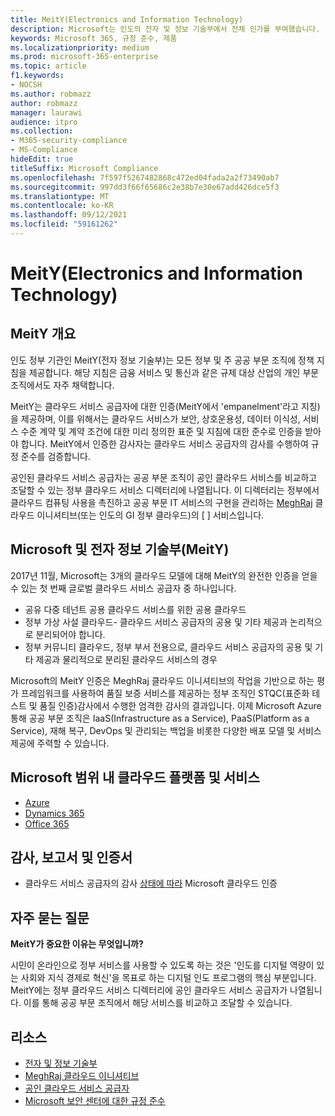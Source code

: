 ```yaml
---
title: MeitY(Electronics and Information Technology)
description: Microsoft는 인도의 전자 및 정보 기술부에서 전체 인가를 부여했습니다.
keywords: Microsoft 365, 규정 준수, 제품
ms.localizationpriority: medium
ms.prod: microsoft-365-enterprise
ms.topic: article
f1.keywords:
- NOCSH
ms.author: robmazz
author: robmazz
manager: laurawi
audience: itpro
ms.collection:
- M365-security-compliance
- MS-Compliance
hideEdit: true
titleSuffix: Microsoft Compliance
ms.openlocfilehash: 7f597f5267482868c472ed04fada2a2f73490ab7
ms.sourcegitcommit: 997dd3f66f65686c2e38b7e30e67add426dce5f3
ms.translationtype: MT
ms.contentlocale: ko-KR
ms.lasthandoff: 09/12/2021
ms.locfileid: "59161262"
---
```

# <a name="ministry-of-electronics-and-information-technology-meity"></a>MeitY(Electronics and Information Technology)

## <a name="meity-overview"></a>MeitY 개요

인도 정부 기관인 MeitY(전자 정보 기술부)는 모든 정부 및 주 공공 부문 조직에 정책 지침을 제공합니다. 해당 지침은 금융 서비스 및 통신과 같은 규제 대상 산업의 개인 부문 조직에서도 자주 채택합니다.

MeitY는 클라우드 서비스 공급자에 대한 인증(MeitY에서 'empanelment'라고 지칭)을 제공하며, 이를 위해서는 클라우드 서비스가 보안, 상호운용성, 데이터 이식성, 서비스 수준 계약 및 계약 조건에 대한 미리 정의한 표준 및 지침에 대한 준수로 인증을 받아야 합니다. MeitY에서 인증한 감사자는 클라우드 서비스 공급자의 감사를 수행하여 규정 준수를 검증합니다.

공인된 클라우드 서비스 공급자는 공공 부문 조직이 공인 클라우드 서비스를 비교하고 조달할 수 있는 정부 클라우드 서비스 디렉터리에 나열됩니다. 이 디렉터리는 정부에서 클라우드 컴퓨팅 사용을 촉진하고 공공 부문 IT 서비스의 구현을 관리하는 [MeghRaj](https://meity.gov.in/content/gi-cloud-meghraj) 클라우드 이니셔티브(또는 인도의 GI 정부 클라우드)의 \[ \] 서비스입니다.

## <a name="microsoft-and-ministry-of-electronics-and-information-technology-meity"></a>Microsoft 및 전자 정보 기술부(MeitY)

2017년 11월, Microsoft는 3개의 클라우드 모델에 대해 MeitY의 완전한 인증을 얻을 수 있는 첫 번째 글로벌 클라우드 서비스 공급자 중 하나입니다.

- 공유 다중 테넌트 공용 클라우드 서비스를 위한 공용 클라우드
- 정부 가상 사설 클라우드- 클라우드 서비스 공급자의 공용 및 기타 제공과 논리적으로 분리되어야 합니다.
- 정부 커뮤니티 클라우드, 정부 부서 전용으로, 클라우드 서비스 공급자의 공용 및 기타 제공과 물리적으로 분리된 클라우드 서비스의 경우

Microsoft의 MeitY 인증은 MeghRaj 클라우드 이니셔티브의 작업을 기반으로 하는 평가 프레임워크를 사용하여 품질 보증 서비스를 제공하는 정부 조직인 STQC(표준화 테스트 및 품질 인증)감사에서 수행한 엄격한 감사의 결과입니다. 이제 Microsoft Azure 통해 공공 부문 조직은 IaaS(Infrastructure as a Service), PaaS(Platform as a Service), 재해 복구, DevOps 및 관리되는 백업을 비롯한 다양한 배포 모델 및 서비스 제공에 주력할 수 있습니다.

## <a name="microsoft-in-scope-cloud-platforms--services"></a>Microsoft 범위 내 클라우드 플랫폼 및 서비스

- [Azure](https://aka.ms/AzureCompliance)
- [Dynamics 365](https://aka.ms/d365-compliance-list)
- [Office 365](https://aka.ms/Office365ComplianceOfferings)

## <a name="audits-reports-and-certificates"></a>감사, 보고서 및 인증서

- 클라우드 서비스 공급자의 감사 [상태에 따라](https://meity.gov.in/content/gi-cloud-meghraj) Microsoft 클라우드 인증

## <a name="frequently-asked-questions"></a>자주 묻는 질문

**MeitY가 중요한 이유는 무엇입니까?**

시민이 온라인으로 정부 서비스를 사용할 수 있도록 하는 것은 '인도를 디지털 역량이 있는 사회와 지식 경제로 혁신'을 목표로 하는 디지털 인도 프로그램의 핵심 부분입니다. MeitY에는 정부 클라우드 서비스 디렉터리에 공인 클라우드 서비스 공급자가 나열됩니다. 이를 통해 공공 부문 조직에서 해당 서비스를 비교하고 조달할 수 있습니다.

## <a name="resources"></a>리소스

- [전자 및 정보 기술부](https://meity.gov.in/)
- [MeghRaj 클라우드 이니셔티브](https://meity.gov.in/content/gi-cloud-meghraj)
- [공인 클라우드 서비스 공급자](https://meity.gov.in/content/gi-cloud-meghraj)
- [Microsoft 보안 센터에 대한 규정 준수](https://www.microsoft.com/trust-center/compliance/compliance-overview)
